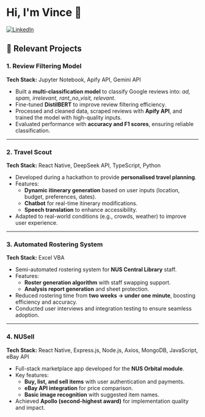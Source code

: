 # Hi, I'm Vince 👋  

[![LinkedIn](https://img.shields.io/badge/LinkedIn-Profile-blue?logo=linkedin&logoColor=white)]([https://www.linkedin.com/in/your-linkedin-username](https://www.linkedin.com/in/vince-zi-yong-leong/))

## 🚀 Relevant Projects

### 1. Review Filtering Model  
**Tech Stack:** Jupyter Notebook, Apify API, Gemini API  
- Built a **multi-classification model** to classify Google reviews into: *ad, spam, irrelevant, rant_no_visit, relevant*.  
- Fine-tuned **DistilBERT** to improve review filtering efficiency.  
- Processed and cleaned data, scraped reviews with **Apify API**, and trained the model with high-quality inputs.  
- Evaluated performance with **accuracy and F1 scores**, ensuring reliable classification.  

---

### 2. Travel Scout  
**Tech Stack:** React Native, DeepSeek API, TypeScript, Python  
- Developed during a hackathon to provide **personalised travel planning**.  
- Features:  
  - **Dynamic itinerary generation** based on user inputs (location, budget, preferences, dates).  
  - **Chatbot** for real-time itinerary modifications.  
  - **Speech translation** to enhance accessibility.  
- Adapted to real-world conditions (e.g., crowds, weather) to improve user experience.  

---

### 3. Automated Rostering System  
**Tech Stack:** Excel VBA  
- Semi-automated rostering system for **NUS Central Library** staff.  
- Features:  
  - **Roster generation algorithm** with staff swapping support.  
  - **Analysis report generation** and sheet protection.  
- Reduced rostering time from **two weeks → under one minute**, boosting efficiency and accuracy.  
- Conducted user interviews and integration testing to ensure seamless adoption.  

---

### 4. NUSell  
**Tech Stack:** React Native, Express.js, Node.js, Axios, MongoDB, JavaScript, eBay API  
- Full-stack marketplace app developed for the **NUS Orbital module**.  
- Key features:  
  - **Buy, list, and sell items** with user authentication and payments.  
  - **eBay API integration** for price comparison.  
  - **Basic image recognition** with suggested item names.  
- Achieved **Apollo (second-highest award)** for implementation quality and impact.  
